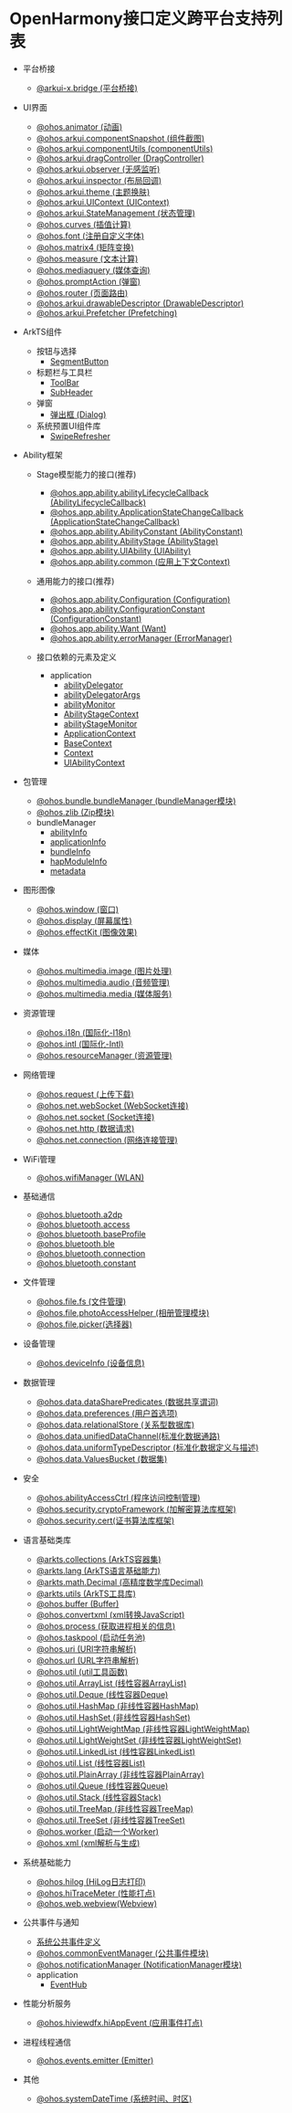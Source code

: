# OpenHarmony接口定义跨平台支持列表
- 平台桥接
  - [@arkui-x.bridge (平台桥接)](js-apis-bridge.md)

- UI界面
  - [@ohos.animator (动画)](js-apis-animator.md)
  - [@ohos.arkui.componentSnapshot (组件截图)](js-apis-arkui-componentSnapshot.md)
  - [@ohos.arkui.componentUtils (componentUtils)](js-apis-arkui-componentUtils.md)
  - [@ohos.arkui.dragController (DragController)](js-apis-arkui-dragController.md)
  - [@ohos.arkui.observer (无感监听)](js-apis-arkui-observer.md)
  - [@ohos.arkui.inspector (布局回调)](js-apis-arkui-inspector.md)
  - [@ohos.arkui.theme (主题换肤)](js-apis-arkui-theme.md)
  - [@ohos.arkui.UIContext (UIContext)](js-apis-arkui-UIContext.md)
  - [@ohos.arkui.StateManagement (状态管理)](js-apis-StateManagement.md)
  - [@ohos.curves (插值计算)](js-apis-curve.md)
  - [@ohos.font (注册自定义字体)](js-apis-font.md)
  - [@ohos.matrix4 (矩阵变换)](js-apis-matrix4.md)
  - [@ohos.measure (文本计算)](js-apis-measure.md)
  - [@ohos.mediaquery (媒体查询)](js-apis-mediaquery.md)
  - [@ohos.promptAction (弹窗)](js-apis-promptAction.md)
  - [@ohos.router (页面路由)](js-apis-router.md)
  - [@ohos.arkui.drawableDescriptor (DrawableDescriptor)](js-apis-arkui-drawableDescriptor.md)
  - [@ohos.arkui.Prefetcher (Prefetching)](js-apis-arkui-Prefetcher.md)
- ArkTS组件
  - 按钮与选择
    - [SegmentButton](js-apis-arkui-advanced-segmentButton.md)
  - 标题栏与工具栏
    - [ToolBar](js-apis-arkui-advanced-toolBar.md)
    - [SubHeader](js-apis-arkui-advanced-subHeader.md)
  - 弹窗
    - [弹出框 (Dialog)](js-apis-arkui-advanced-dialog.md)
  - 系统预置UI组件库
    - [SwipeRefresher](js-api-arkui-advanced-SwipeRefresher.md)
- Ability框架
  - Stage模型能力的接口(推荐)
    - [@ohos.app.ability.abilityLifecycleCallback (AbilityLifecycleCallback)](js-apis-app-ability-abilityLifecycleCallback.md)
    - [@ohos.app.ability.ApplicationStateChangeCallback (ApplicationStateChangeCallback)](js-apis-app-ability-applicationStateChangeCallback.md)
    - [@ohos.app.ability.AbilityConstant (AbilityConstant)](js-apis-app-ability-abilityConstant.md)
    - [@ohos.app.ability.AbilityStage (AbilityStage)](js-apis-app-ability-abilityStage.md)
    - [@ohos.app.ability.UIAbility (UIAbility)](js-apis-app-ability-uiAbility.md)
    - [@ohos.app.ability.common (应用上下文Context)](js-apis-app-ability-common.md)
  - 通用能力的接口(推荐)
    - [@ohos.app.ability.Configuration (Configuration)](js-apis-app-ability-configuration.md)
    - [@ohos.app.ability.ConfigurationConstant (ConfigurationConstant)](js-apis-app-ability-configurationConstant.md)
    - [@ohos.app.ability.Want (Want)](js-apis-app-ability-want.md)
    - [@ohos.app.ability.errorManager (ErrorManager)](js-apis-app-ability-errorManager.md)

  - 接口依赖的元素及定义
    - application
      - [abilityDelegator](js-apis-inner-application-abilityDelegator.md)
      - [abilityDelegatorArgs](js-apis-inner-application-abilityDelegatorArgs.md)
      - [abilityMonitor](js-apis-inner-application-abilityMonitor.md)
      - [AbilityStageContext](js-apis-inner-application-abilityStageContext.md)
      - [abilityStageMonitor](js-apis-inner-application-abilityStageMonitor.md)
      - [ApplicationContext](js-apis-inner-application-applicationContext.md)
      - [BaseContext](js-apis-inner-application-baseContext.md)
      - [Context](js-apis-inner-application-context.md)
      - [UIAbilityContext](js-apis-inner-application-uiAbilityContext.md)

- 包管理
  - [@ohos.bundle.bundleManager (bundleManager模块)](js-apis-bundleManager.md)
  - [@ohos.zlib (Zip模块)](js-apis-zlib.md)
  - bundleManager
    - [abilityInfo](js-apis-bundleManager-abilityInfo.md)
    - [applicationInfo](js-apis-bundleManager-applicationInfo.md)
    - [bundleInfo](js-apis-bundleManager-bundleInfo.md)
    - [hapModuleInfo](js-apis-bundleManager-hapModuleInfo.md)
    - [metadata](js-apis-bundleManager-metadata.md)

- 图形图像
  - [@ohos.window (窗口)](js-apis-window.md)
  - [@ohos.display (屏幕属性)](js-apis-display.md)
  - [@ohos.effectKit (图像效果)](js-apis-effectKit.md)

- 媒体
  - [@ohos.multimedia.image (图片处理)](js-apis-image.md)
  - [@ohos.multimedia.audio (音频管理)](js-apis-audio.md)
  - [@ohos.multimedia.media (媒体服务)](js-apis-media.md)
  
- 资源管理
  - [@ohos.i18n (国际化-I18n)](js-apis-i18n.md)
  - [@ohos.intl (国际化-Intl)](js-apis-intl.md)
  - [@ohos.resourceManager (资源管理)](js-apis-resource-manager.md)

- 网络管理
  - [@ohos.request (上传下载)](js-apis-request.md)
  - [@ohos.net.webSocket (WebSocket连接)](js-apis-webSocket.md)
  - [@ohos.net.socket (Socket连接)](js-apis-socket.md)
  - [@ohos.net.http (数据请求)](js-apis-http.md)
  - [@ohos.net.connection (网络连接管理)](js-apis-net-connection.md)

- WiFi管理
  - [@ohos.wifiManager (WLAN)](js-apis-wlan.md)

- 基础通信
  - [@ohos.bluetooth.a2dp ](js-apis-bluetooth-a2dp.md)
  - [@ohos.bluetooth.access ](js-apis-bluetooth-access.md)
  - [@ohos.bluetooth.baseProfile ](js-apis-bluetooth-baseProfile.md)
  - [@ohos.bluetooth.ble ](js-apis-bluetooth-ble.md)
  - [@ohos.bluetooth.connection ](js-apis-bluetooth-connection.md)
  - [@ohos.bluetooth.constant ](js-apis-bluetooth-constant.md)
- 文件管理
  - [@ohos.file.fs (文件管理)](js-apis-file-fs.md)
  - [@ohos.file.photoAccessHelper (相册管理模块)](js-apis-photoAccessHelper.md)
  - [@ohos.file.picker(选择器)](js-apis-file-picker.md)

- 设备管理
  - [@ohos.deviceInfo (设备信息)](js-apis-device_Info.md)

- 数据管理
  - [@ohos.data.dataSharePredicates (数据共享谓词)](js-apis-data-dataSharePredicates.md)
  - [@ohos.data.preferences (用户首选项)](js-apis-data-preferences.md)
  - [@ohos.data.relationalStore (关系型数据库)](js-apis-data-relationalStore.md)
  - [@ohos.data.unifiedDataChannel(标准化数据通路)](js-apis-data-unifiedDataChannel.md)
  - [@ohos.data.uniformTypeDescriptor (标准化数据定义与描述)](js-apis-data-uniformTypeDescriptor.md)
  - [@ohos.data.ValuesBucket (数据集)](js-apis-data-valuesBucket.md)
  
- 安全
  - [@ohos.abilityAccessCtrl (程序访问控制管理)](js-apis-abilityAccessCtrl.md)
  - [@ohos.security.cryptoFramework (加解密算法库框架)](js-apis-cryptoFramework.md)
  - [@ohos.security.cert(证书算法库框架)](js-apis-cert.md)

- 语言基础类库
  - [@arkts.collections (ArkTS容器集)](js-apis-arkts-collections.md)
  - [@arkts.lang (ArkTS语言基础能力)](js-apis-arkts-lang.md)
  - [@arkts.math.Decimal (高精度数学库Decimal)](js-apis-arkts-decimal.md)
  - [@arkts.utils (ArkTS工具库)](js-apis-arkts-utils.md)
  - [@ohos.buffer (Buffer)](js-apis-buffer.md)
  - [@ohos.convertxml (xml转换JavaScript)](js-apis-convertxml.md)
  - [@ohos.process (获取进程相关的信息)](js-apis-process.md)
  - [@ohos.taskpool (启动任务池)](js-apis-taskpool.md)
  - [@ohos.uri (URI字符串解析)](js-apis-uri.md)
  - [@ohos.url (URL字符串解析)](js-apis-url.md)
  - [@ohos.util (util工具函数)](js-apis-util.md)
  - [@ohos.util.ArrayList (线性容器ArrayList)](js-apis-arraylist.md)
  - [@ohos.util.Deque (线性容器Deque)](js-apis-deque.md)
  - [@ohos.util.HashMap (非线性容器HashMap)](js-apis-hashmap.md)
  - [@ohos.util.HashSet (非线性容器HashSet)](js-apis-hashset.md)
  - [@ohos.util.LightWeightMap (非线性容器LightWeightMap)](js-apis-lightweightmap.md)
  - [@ohos.util.LightWeightSet (非线性容器LightWeightSet)](js-apis-lightweightset.md)
  - [@ohos.util.LinkedList (线性容器LinkedList)](js-apis-linkedlist.md)
  - [@ohos.util.List (线性容器List)](js-apis-list.md)
  - [@ohos.util.PlainArray (非线性容器PlainArray)](js-apis-plainarray.md)
  - [@ohos.util.Queue (线性容器Queue)](js-apis-queue.md)
  - [@ohos.util.Stack (线性容器Stack)](js-apis-stack.md)
  - [@ohos.util.TreeMap (非线性容器TreeMap)](js-apis-treemap.md)
  - [@ohos.util.TreeSet (非线性容器TreeSet)](js-apis-treeset.md)
  - [@ohos.worker (启动一个Worker)](js-apis-worker.md)
  - [@ohos.xml (xml解析与生成)](js-apis-xml.md)

- 系统基础能力
  - [@ohos.hilog (HiLog日志打印)](js-apis-hilog.md)
  - [@ohos.hiTraceMeter (性能打点)](js-apis-hitracemeter.md)
  - [@ohos.web.webview(Webview)](js-apis-webview.md)

- 公共事件与通知
  - [系统公共事件定义](commonEventManager-definitions.md)
  - [@ohos.commonEventManager (公共事件模块)](js-apis-commonEventManager.md)
  - [@ohos.notificationManager (NotificationManager模块)](js-apis-notificationManager.md)
  - application
    - [EventHub](js-apis-inner-application-eventHub.md)
- 性能分析服务
  - [@ohos.hiviewdfx.hiAppEvent (应用事件打点)](js-apis-hiviewdfx-hiappevent.md)

- 进程线程通信
  - [@ohos.events.emitter (Emitter)](js-apis-emitter.md)

- 其他
  - [@ohos.systemDateTime (系统时间、时区)](js-apis-date-time.md)